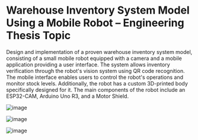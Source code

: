 # Warehouse Inventory System Model Using a Mobile Robot – Engineering Thesis Topic

Design and implementation of a proven warehouse inventory system model, consisting of a small mobile robot equipped with a camera and a mobile application providing a user interface. The system allows inventory verification through the robot's vision system using QR code recognition. The mobile interface enables users to control the robot's operations and monitor stock levels. Additionally, the robot has a custom 3D-printed body specifically designed for it. The main components of the robot include an ESP32-CAM, Arduino Uno R3, and a Motor Shield.

![image](https://github.com/user-attachments/assets/e5d817aa-a52e-447b-8d14-9d1edc9a4b77)


![image](https://github.com/user-attachments/assets/94b66bae-211e-4266-be87-db386cfdcbc1)


![image](https://github.com/user-attachments/assets/b2cc1409-3558-4b2c-99e5-4958e1dae4ec)






